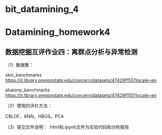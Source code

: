 # bit_datamining_4
# Datamining_homework4
## 数据挖掘互评作业四：离群点分析与异常检测

（1）数据集：

skin_benchmarks https://ir.library.oregonstate.edu/concern/datasets/47429f155?locale=en

abalone_benchmarks  https://ir.library.oregonstate.edu/concern/datasets/47429f155?locale=en

（2）使用的评价方法：

CBLOF，KNN，HBOS，PCA

（3）提交文件说明：
.html和.ipynb文件为实验代码和分析报告
